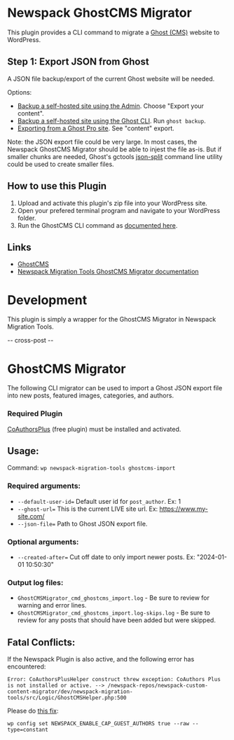 # Newspack GhostCMS Migrator

This plugin provides a CLI command to migrate a [Ghost (CMS)](https://ghost.org/) website to WordPress.

## Step 1: Export JSON from Ghost

A JSON file backup/export of the current Ghost website will be needed. 

Options:
- [Backup a self-hosted site using the Admin](https://ghost.org/docs/faq/manual-backup/#export-content). Choose "Export your content".
- [Backup a self-hosted site using the Ghost CLI](https://ghost.org/docs/ghost-cli/#ghost-backup). Run `ghost backup`.
- [Exporting from a Ghost Pro site](https://ghost.org/help/exports/). See "content" export.

Note: the JSON export file could be very large. In most cases, the Newspack GhostCMS Migrator should be able to injest the file as-is. But if smaller chunks are needed, Ghost's gctools [json-split](https://github.com/TryGhost/gctools?tab=readme-ov-file#json-split) command line utility could be used to create smaller files.


## How to use this Plugin

1. Upload and activate this plugin's zip file into your WordPress site.
2. Open your prefered terminal program and navigate to your WordPress folder.
3. Run the GhostCMS CLI command as [documented here](https://github.com/Automattic/newspack-migration-tools/blob/trunk/docs/GhostCMS.md).


## Links

* [GhostCMS](https://ghost.org/)
* [Newspack Migration Tools GhostCMS Migrator documentation](https://github.com/Automattic/newspack-migration-tools/blob/trunk/docs/GhostCMS.md)

# Development

This plugin is simply a wrapper for the GhostCMS Migrator in Newspack Migration Tools.

-- cross-post --

# GhostCMS Migrator

The following CLI migrator can be used to import a Ghost JSON export file into new posts, featured images, categories, and authors.

### Required Plugin

[CoAuthorsPlus](https://wordpress.org/plugins/co-authors-plus/) (free plugin) must be installed and activated.

## Usage:

Command: `wp newspack-migration-tools ghostcms-import`

### Required arguments:

* `--default-user-id=` Default user id for `post_author`.  Ex: 1
* `--ghost-url=` This is the current LIVE site url. Ex: https://www.my-site.com/
* `--json-file=` Path to Ghost JSON export file.

### Optional arguments:

* `--created-after=` Cut off date to only import newer posts.  Ex: "2024-01-01 10:50:30"

### Output log files: 

* `GhostCMSMigrator_cmd_ghostcms_import.log` - Be sure to review for warning and error lines.
* `GhostCMSMigrator_cmd_ghostcms_import.log-skips.log` - Be sure to review for any posts that should have been added but were skipped.

## Fatal Conflicts:

If the Newspack Plugin is also active, and the following error has encountered:

```
Error: CoAuthorsPlusHelper construct threw exception: CoAuthors Plus is not installed or active. --> /newspack-repos/newspack-custom-content-migrator/dev/newspack-migration-tools/src/Logic/GhostCMSHelper.php:500
```

Please do [this fix](https://github.com/Automattic/newspack-migration-tools/issues/41):

`wp config set NEWSPACK_ENABLE_CAP_GUEST_AUTHORS true --raw --type=constant`


